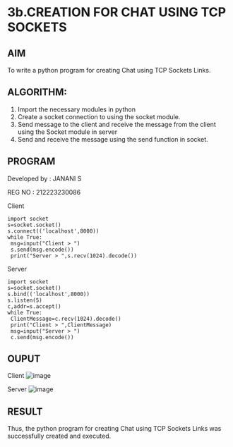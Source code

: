 # 3b.CREATION FOR CHAT USING TCP SOCKETS
## AIM
To write a python program for creating Chat using TCP Sockets Links.
## ALGORITHM:
1. Import the necessary modules in python
2. Create a socket connection to using the socket module.
3. Send message to the client and receive the message from the client using the Socket module in
 server
4. Send and receive the message using the send function in socket.
## PROGRAM

Developed by : JANANI S

REG NO : 212223230086

Client 
```
import socket
s=socket.socket()
s.connect(('localhost',8000))
while True:
 msg=input("Client > ")
 s.send(msg.encode())
 print("Server > ",s.recv(1024).decode())
```
Server
```
import socket
s=socket.socket()
s.bind(('localhost',8000))
s.listen(5)
c,addr=s.accept()
while True:
 ClientMessage=c.recv(1024).decode()
 print("Client > ",ClientMessage)
 msg=input("Server > ")
 c.send(msg.encode())
```
## OUPUT
Client
![image](https://github.com/SJananisenthilkumar/3b_CHAT_USING_TCP_SOCKETS/assets/144871139/fd5e7c2a-dfa4-463e-a115-81a5b569da38)

Server
![image](https://github.com/SJananisenthilkumar/3b_CHAT_USING_TCP_SOCKETS/assets/144871139/45f90d80-fe2a-47c6-906f-f40d40e46d32)

## RESULT
Thus, the python program for creating Chat using TCP Sockets Links was successfully 
created and executed.
